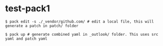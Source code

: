 # test-pack1

`
$ pack edit -s ./_vendor/github.com/ # edit a local file, this will generate a patch in patch/ folder
`


`
$ pack up # generate combined yaml in _outlook/ folder. This uses src yaml and patch yaml 
`
